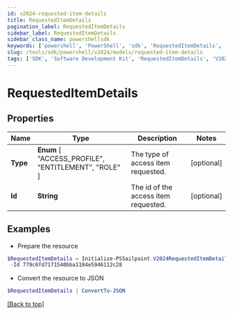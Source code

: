 ```yaml
---
id: v2024-requested-item-details
title: RequestedItemDetails
pagination_label: RequestedItemDetails
sidebar_label: RequestedItemDetails
sidebar_class_name: powershellsdk
keywords: ['powershell', 'PowerShell', 'sdk', 'RequestedItemDetails', 'V2024RequestedItemDetails'] 
slug: /tools/sdk/powershell/v2024/models/requested-item-details
tags: ['SDK', 'Software Development Kit', 'RequestedItemDetails', 'V2024RequestedItemDetails']
---
```



# RequestedItemDetails

## Properties

Name | Type | Description | Notes
------------ | ------------- | ------------- | -------------
**Type** |  **Enum** [  "ACCESS_PROFILE",    "ENTITLEMENT",    "ROLE" ] | The type of access item requested. | [optional] 
**Id** | **String** | The id of the access item requested. | [optional] 

## Examples

- Prepare the resource
```powershell
$RequestedItemDetails = Initialize-PSSailpoint.V2024RequestedItemDetails  -Type ENTITLEMENT `
 -Id 779c6fd7171540bba1184e5946112c28
```

- Convert the resource to JSON
```powershell
$RequestedItemDetails | ConvertTo-JSON
```


[[Back to top]](#) 

